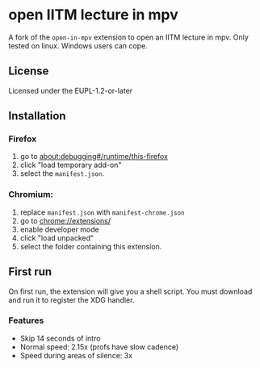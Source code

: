 # open IITM lecture in mpv

A fork of the `open-in-mpv` extension to open an IITM lecture in mpv.
Only tested on linux. Windows users can cope.

## License

Licensed under the EUPL-1.2-or-later

## Installation

### Firefox

1. go to <about:debugging#/runtime/this-firefox>
2. click "load temporary add-on"
3. select the `manifest.json`.

### Chromium:

1. replace `manifest.json` with `manifest-chrome.json`
2. go to <chrome://extensions/>
3. enable developer mode
4. click "load unpacked"
5. select the folder containing this extension.

## First run

On first run, the extension will give you a shell script. You must download and
run it to register the XDG handler.

### Features

- Skip 14 seconds of intro
- Normal speed: 2.15x (profs have slow cadence)
- Speed during areas of silence: 3x
